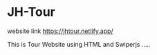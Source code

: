 # JH-Tour

website link https://jhtour.netlify.app/

This is Tour Website using HTML and Swiperjs .....
